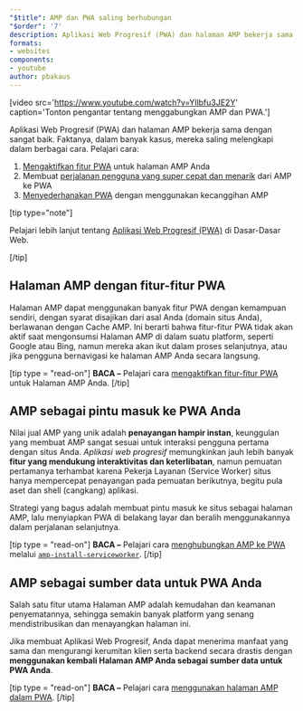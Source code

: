 ```yaml
---
"$title": AMP dan PWA saling berhubungan
"$order": '7'
description: Aplikasi Web Progresif (PWA) dan halaman AMP bekerja sama dengan sangat baik. Faktanya, dalam banyak kasus, mereka saling melengkapi dalam berbagai cara. Pelajari cara ....
formats:
- websites
components:
- youtube
author: pbakaus
---
```


[video src='https://www.youtube.com/watch?v=Yllbfu3JE2Y' caption='Tonton pengantar tentang menggabungkan AMP dan PWA.']

Aplikasi Web Progresif (PWA) dan halaman AMP bekerja sama dengan sangat baik. Faktanya, dalam banyak kasus, mereka saling melengkapi dalam berbagai cara. Pelajari cara:

1. [Mengaktifkan fitur PWA](../../../documentation/guides-and-tutorials/optimize-measure/amp-as-pwa.md) untuk halaman AMP Anda
2. Membuat [perjalanan pengguna yang super cepat dan menarik](../../../documentation/guides-and-tutorials/integrate/amp-to-pwa.md) dari AMP ke PWA
3. [Menyederhanakan PWA](../../../documentation/guides-and-tutorials/integrate/amp-in-pwa.md) dengan menggunakan kecanggihan AMP

[tip type="note"]

Pelajari lebih lanjut tentang [Aplikasi Web Progresif (PWA)](https://developers.google.com/web/progressive-web-apps/) di Dasar-Dasar Web.

[/tip]

## Halaman AMP dengan fitur-fitur PWA

Halaman AMP dapat menggunakan banyak fitur PWA dengan kemampuan sendiri, dengan syarat disajikan dari asal Anda (domain situs Anda), berlawanan dengan Cache AMP. Ini berarti bahwa fitur-fitur PWA tidak akan aktif saat mengonsumsi Halaman AMP di dalam suatu platform, seperti Google atau Bing, namun mereka akan ikut dalam proses selanjutnya, atau jika pengguna bernavigasi ke halaman AMP Anda secara langsung.

[tip type = "read-on"] **BACA –** Pelajari cara [mengaktifkan fitur-fitur PWA](../../../documentation/guides-and-tutorials/optimize-measure/amp-as-pwa.md) untuk Halaman AMP Anda. [/tip]

## AMP sebagai pintu masuk ke PWA Anda

Nilai jual AMP yang unik adalah **penayangan hampir instan**, keunggulan yang membuat AMP sangat sesuai untuk interaksi pengguna pertama dengan situs Anda. *Aplikasi web progresif* memungkinkan jauh lebih banyak **fitur yang mendukung interaktivitas dan keterlibatan**, namun pemuatan pertamanya terhambat karena Pekerja Layanan (Service Worker) situs hanya mempercepat penayangan pada pemuatan berikutnya, begitu pula aset dan shell (cangkang) aplikasi.

Strategi yang bagus adalah membuat pintu masuk ke situs sebagai halaman AMP, lalu menyiapkan PWA di belakang layar dan beralih menggunakannya dalam perjalanan selanjutnya.

[tip type = "read-on"] **BACA –** Pelajari cara [menghubungkan AMP ke PWA](../../../documentation/guides-and-tutorials/integrate/amp-to-pwa.md) melalui [`amp-install-serviceworker`](../../../documentation/components/reference/amp-install-serviceworker.md). [/tip]

## AMP sebagai sumber data untuk PWA Anda

Salah satu fitur utama Halaman AMP adalah kemudahan dan keamanan penyematannya, sehingga semakin banyak platform yang senang mendistribusikan dan menayangkan halaman ini.

Jika membuat Aplikasi Web Progresif, Anda dapat menerima manfaat yang sama dan mengurangi kerumitan klien serta backend secara drastis dengan **menggunakan kembali Halaman AMP Anda sebagai sumber data untuk PWA Anda**.

[tip type = "read-on"] **BACA –** Pelajari cara [menggunakan halaman AMP dalam PWA](../../../documentation/guides-and-tutorials/integrate/amp-in-pwa.md). [/tip]
